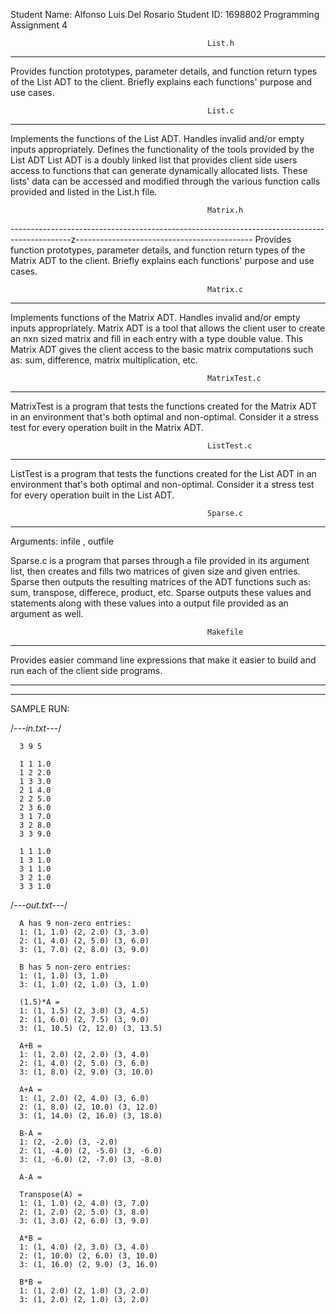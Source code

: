 Student Name: Alfonso Luis Del Rosario
Student ID: 1698802
Programming Assignment 4

                                                List.h 
-----------------------------------------------------------------------------------------------------------------------------------------
Provides function prototypes, parameter details, and function return types of the List ADT to the client. 
Briefly explains each functions' purpose and use cases.

                                                List.c 
-----------------------------------------------------------------------------------------------------------------------------------------
Implements the functions of the List ADT. Handles invalid and/or empty inputs appropriately. 
Defines the functionality of the tools provided by the List ADT
List ADT is a doubly linked list that provides client side users access to functions that can generate dynamically allocated lists.
These lists' data can be accessed and modified through the various function calls provided and listed in the List.h file. 

                                                Matrix.h
---------------------------------------------------------------------------------------------z--------------------------------------------
Provides function prototypes, parameter details, and function return types of the Matrix ADT to the client.
Briefly explains each functions' purpose and use cases.

                                                Matrix.c
-----------------------------------------------------------------------------------------------------------------------------------------
Implements functions of the Matrix ADT. Handles invalid and/or empty inputs appropriately.
Matrix ADT is a tool that allows the client user to create an nxn sized matrix and fill in each entry with a type double value. 
This Matrix ADT gives the client access to the basic matrix computations such as: sum, difference, matrix multiplication, etc. 

                                                MatrixTest.c
-----------------------------------------------------------------------------------------------------------------------------------------
MatrixTest is a program that tests the functions created for the Matrix ADT in an environment that's both optimal and non-optimal.
Consider it a stress test for every operation built in the Matrix ADT.

                                                ListTest.c
-----------------------------------------------------------------------------------------------------------------------------------------
ListTest is a program that tests the functions created for the List ADT in an environment that's both optimal and non-optimal.
Consider it a stress test for every operation built in the List ADT.

                                                Sparse.c
-----------------------------------------------------------------------------------------------------------------------------------------
Arguments: infile , outfile

Sparse.c is a program that parses through a file provided in its argument list, then creates and fills two matrices of given size and 
given entries. Sparse then outputs the resulting matrices of the ADT functions such as: sum, transpose, differece, product, etc.
Sparse outputs these values and statements along with these values into a output file provided as an argument as well.

                                                Makefile
-----------------------------------------------------------------------------------------------------------------------------------------
Provides easier command line expressions that make it easier to build and run each of the client side programs.

-----------------------------------------------------------------------------------------------------------------------------------------
-----------------------------------------------------------------------------------------------------------------------------------------
SAMPLE RUN:

/*---in.txt---*/                                      
      
      3 9 5                                                
                                                           
      1 1 1.0                                              
      1 2 2.0                                              
      1 3 3.0                                              
      2 1 4.0                                              
      2 2 5.0                                              
      2 3 6.0                                              
      3 1 7.0                                              
      3 2 8.0                                             
      3 3 9.0                                              
                                                            
      1 1 1.0                                               
      1 3 1.0                                               
      3 1 1.0                                               
      3 2 1.0                       
      3 3 1.0                                               
                                                            
              
/*---out.txt---*/

      A has 9 non-zero entries:
      1: (1, 1.0) (2, 2.0) (3, 3.0) 
      2: (1, 4.0) (2, 5.0) (3, 6.0) 
      3: (1, 7.0) (2, 8.0) (3, 9.0) 
  
      B has 5 non-zero entries:
      1: (1, 1.0) (3, 1.0) 
      3: (1, 1.0) (2, 1.0) (3, 1.0) 
  
      (1.5)*A = 
      1: (1, 1.5) (2, 3.0) (3, 4.5) 
      2: (1, 6.0) (2, 7.5) (3, 9.0) 
      3: (1, 10.5) (2, 12.0) (3, 13.5) 
  
      A+B = 
      1: (1, 2.0) (2, 2.0) (3, 4.0) 
      2: (1, 4.0) (2, 5.0) (3, 6.0) 
      3: (1, 8.0) (2, 9.0) (3, 10.0) 
  
      A+A = 
      1: (1, 2.0) (2, 4.0) (3, 6.0) 
      2: (1, 8.0) (2, 10.0) (3, 12.0) 
      3: (1, 14.0) (2, 16.0) (3, 18.0) 
  
      B-A = 
      1: (2, -2.0) (3, -2.0) 
      2: (1, -4.0) (2, -5.0) (3, -6.0) 
      3: (1, -6.0) (2, -7.0) (3, -8.0) 
  
      A-A = 
  
      Transpose(A) = 
      1: (1, 1.0) (2, 4.0) (3, 7.0) 
      2: (1, 2.0) (2, 5.0) (3, 8.0) 
      3: (1, 3.0) (2, 6.0) (3, 9.0) 
  
      A*B = 
      1: (1, 4.0) (2, 3.0) (3, 4.0) 
      2: (1, 10.0) (2, 6.0) (3, 10.0) 
      3: (1, 16.0) (2, 9.0) (3, 16.0) 
  
      B*B = 
      1: (1, 2.0) (2, 1.0) (3, 2.0) 
      3: (1, 2.0) (2, 1.0) (3, 2.0) 
  














